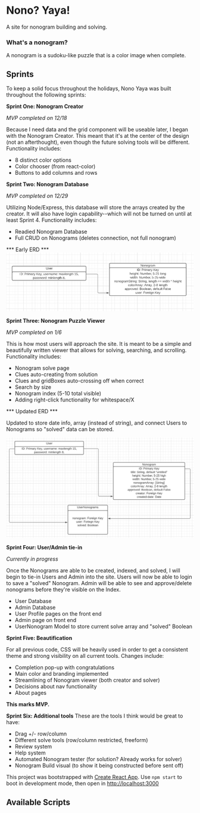 # Nono? Yaya!
A site for nonogram building and solving.

### What's a nonogram?
A nonogram is a sudoku-like puzzle that is a color image when complete.

## Sprints
To keep a solid focus throughout the holidays, Nono Yaya was built throughout the following sprints:

**Sprint One: Nonogram Creator**

*MVP completed on 12/18*

Because I need data and the grid component will be useable later, I began with the Nonogram Creator. This meant that it's at the center of the design (not an afterthought), even though the future solving tools will be different.
Functionality includes:
* 8 distinct color options
* Color chooser (from react-color)
* Buttons to add columns and rows



**Sprint Two: Nonogram Database**

*MVP completed on 12/29*

Utilizing Node/Express, this database will store the arrays created by the creator. It will also have login capability--which will not be turned on until at least Sprint 4.
Functionality includes:
* Readied Nonogram Database
* Full CRUD on Nonograms (deletes connection, not full nonogram)

*** Early ERD ***
![ERD](/public/Nonogram-Early-ERD.png)


**Sprint Three: Nonogram Puzzle Viewer**

*MVP completed on 1/6*

This is how most users will approach the site. It is meant to be a simple and beautifully written viewer that allows for solving, searching, and scrolling.
Functionality includes:
* Nonogram solve page
* Clues auto-creating from solution
* Clues and gridBoxes auto-crossing off when correct
* Search by size
* Nonogram index (5-10 total visible)
* Adding right-click functionality for whitespace/X

*** Updated ERD ***

Updated to store date info, array (instead of string), and connect Users to Nonograms so "solved" data can be stored.

![UpdatedERD](/public/Jan2021ERD.png)

**Sprint Four: User/Admin tie-in**

*Currently in progress*

Once the Nonograms are able to be created, indexed, and solved, I will begin to tie-in Users and Admin into the site. Users will now be able to login to save a "solved" Nonogram. Admin will be able to see and approve/delete nonograms before they're visible on the Index.
* User Database
* Admin Database
* User Profile pages on the front end
* Admin page on front end
* UserNonogram Model to store current solve array and "solved" Boolean


**Sprint Five: Beautification**

For all previous code, CSS will be heavily used in order to get a consistent theme and strong visibility on all current tools.
Changes include:
* Completion pop-up with congratulations
* Main color and branding implemented
* Streamlining of Nonogram viewer (both creator and solver)
* Decisions about nav functionality
* About pages

**This marks MVP.**

**Sprint Six: Additional tools**
These are the tools I think would be great to have:
* Drag +/- row/column
* Different solve tools (row/column restricted, freeform)
* Review system
* Help system
* Automated Nonogram tester (for solution? Already works for solver)
* Nonogram Build visual (to show it being constructed before sent off)


This project was bootstrapped with [Create React App](https://github.com/facebook/create-react-app).
Use `npm start` to boot in development mode, then open in [http://localhost:3000](http://localhost:3000)
## Available Scripts

